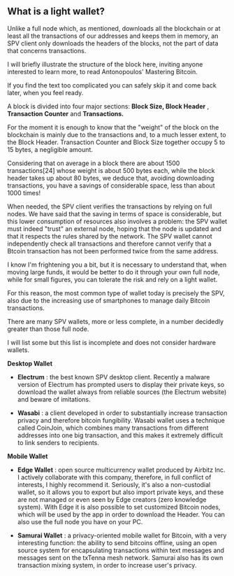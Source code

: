 ## What is a light wallet? ##
Unlike a full node which, as mentioned, downloads all the blockchain or at least all the transactions of our addresses and keeps them in memory, an SPV client only downloads the headers of the blocks, not the part of data that concerns transactions.

I will briefly illustrate the structure of the block here, inviting anyone interested to learn more, to read Antonopoulos&#39; Mastering Bitcoin.

If you find the text too complicated you can safely skip it and come back later, when you feel ready.

A block is divided into four major sections: **Block Size, Block Header** , **Transaction Counter** and **Transactions.**

For the moment it is enough to know that the &quot;weight&quot; of the block on the blockchain is mainly due to the transactions and, to a much lesser extent, to the Block Header. Transaction Counter and Block Size together occupy 5 to 15 bytes, a negligible amount.

Considering that on average in a block there are about 1500 transactions[24] whose weight is about 500 bytes each, while the block header takes up about 80 bytes, we deduce that, avoiding downloading transactions, you have a savings of considerable space, less than about 1000 times!

When needed, the SPV client verifies the transactions by relying on full nodes. We have said that the saving in terms of space is considerable, but this lower consumption of resources also involves a problem: the SPV wallet must indeed &quot;trust&quot; an external node, hoping that the node is updated and that it respects the rules shared by the network.
 The SPV wallet cannot independently check all transactions and therefore cannot verify that a Btcoin transaction has not been performed twice from the same address.

I know I&#39;m frightening you a bit, but it is necessary to understand that, when moving large funds, it would be better to do it through your own full node, while for small figures, you can tolerate the risk and rely on a light wallet.

For this reason, the most common type of wallet today is precisely the SPV, also due to the increasing use of smartphones to manage daily Bitcoin transactions.

There are many SPV wallets, more or less complete, in a number decidedly greater than those full node.

I will list some but this list is incomplete and does not consider hardware wallets.

**Desktop Wallet**

- **Electrum** : the best known SPV desktop client. Recently a malware version of Electrum has prompted users to display their private keys, so download the wallet always from reliable sources (the Electrum website) and beware of imitations.

- **Wasabi** : a client developed in order to substantially increase transaction privacy and therefore bitcoin fungibility. Wasabi wallet uses a technique called CoinJoin, which combines many transactions from different addresses into one big transaction, and this makes it extremely difficult to link senders to recipients.

**Mobile Wallet**

- **Edge Wallet** : open source multicurrency wallet produced by Airbitz Inc. I actively collaborate with this company, therefore, in full conflict of interests, I highly recommend it.
 Seriously, it&#39;s also a non-custodial wallet, so it allows you to export but also import private keys, and these are not managed or even seen by Edge creators (zero knowledge system). With Edge it is also possible to set customized Bitcoin nodes, which will be used by the app in order to download the Header. You can also use the full node you have on your PC.

- **Samurai Wallet** : a privacy-oriented mobile wallet for Bitcoin, with a very interesting function: the ability to send bitcoins offline, using an open source system for encapsulating transactions within text messages and messages sent on the txTenna mesh network. Samurai also has its own transaction mixing system, in order to increase user&#39;s privacy.
